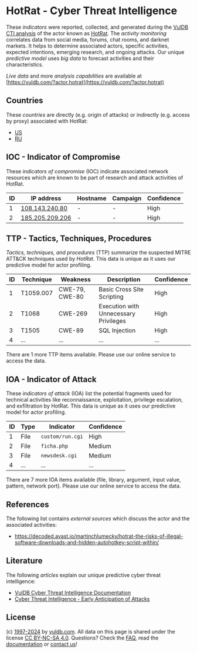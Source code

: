# HotRat - Cyber Threat Intelligence

These _indicators_ were reported, collected, and generated during the [VulDB CTI analysis](https://vuldb.com/?kb.cti) of the actor known as [HotRat](https://vuldb.com/?actor.hotrat). The _activity monitoring_ correlates data from social media, forums, chat rooms, and darknet markets. It helps to determine associated actors, specific activities, expected intentions, emerging research, and ongoing attacks. Our unique _predictive model_ uses _big data_ to forecast activities and their characteristics.

_Live data_ and more _analysis capabilities_ are available at [https://vuldb.com/?actor.hotrat](https://vuldb.com/?actor.hotrat)

## Countries

These _countries_ are directly (e.g. origin of attacks) or indirectly (e.g. access by proxy) associated with HotRat:

* [US](https://vuldb.com/?country.us)
* [RU](https://vuldb.com/?country.ru)

## IOC - Indicator of Compromise

These _indicators of compromise_ (IOC) indicate associated network resources which are known to be part of research and attack activities of HotRat.

ID | IP address | Hostname | Campaign | Confidence
-- | ---------- | -------- | -------- | ----------
1 | [108.143.240.80](https://vuldb.com/?ip.108.143.240.80) | - | - | High
2 | [185.205.209.206](https://vuldb.com/?ip.185.205.209.206) | - | - | High

## TTP - Tactics, Techniques, Procedures

_Tactics, techniques, and procedures_ (TTP) summarize the suspected MITRE ATT&CK techniques used by _HotRat_. This data is unique as it uses our predictive model for actor profiling.

ID | Technique | Weakness | Description | Confidence
-- | --------- | -------- | ----------- | ----------
1 | T1059.007 | CWE-79, CWE-80 | Basic Cross Site Scripting | High
2 | T1068 | CWE-269 | Execution with Unnecessary Privileges | High
3 | T1505 | CWE-89 | SQL Injection | High
4 | ... | ... | ... | ...

There are 1 more TTP items available. Please use our online service to access the data.

## IOA - Indicator of Attack

These _indicators of attack_ (IOA) list the potential fragments used for technical activities like reconnaissance, exploitation, privilege escalation, and exfiltration by HotRat. This data is unique as it uses our predictive model for actor profiling.

ID | Type | Indicator | Confidence
-- | ---- | --------- | ----------
1 | File | `custom/run.cgi` | High
2 | File | `ficha.php` | Medium
3 | File | `newsdesk.cgi` | Medium
4 | ... | ... | ...

There are 7 more IOA items available (file, library, argument, input value, pattern, network port). Please use our online service to access the data.

## References

The following list contains _external sources_ which discuss the actor and the associated activities:

* https://decoded.avast.io/martinchlumecky/hotrat-the-risks-of-illegal-software-downloads-and-hidden-autohotkey-script-within/

## Literature

The following _articles_ explain our unique predictive cyber threat intelligence:

* [VulDB Cyber Threat Intelligence Documentation](https://vuldb.com/?kb.cti)
* [Cyber Threat Intelligence - Early Anticipation of Attacks](https://www.scip.ch/en/?labs.20201022)

## License

(c) [1997-2024](https://vuldb.com/?kb.changelog) by [vuldb.com](https://vuldb.com/?kb.about). All data on this page is shared under the license [CC BY-NC-SA 4.0](https://creativecommons.org/licenses/by-nc-sa/4.0/). Questions? Check the [FAQ](https://vuldb.com/?kb.faq), read the [documentation](https://vuldb.com/?kb) or [contact us](https://vuldb.com/?contact)!
